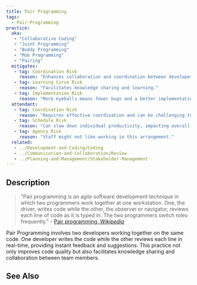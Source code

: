 ```yaml
---
title: Pair Programming
tags: 
  - Pair-Programming
practice:
  aka: 
   - "Collaborative Coding"
   - "Joint Programming"
   - "Buddy Programming"
   - "Mob Programming"
   - "Pairing"
  mitigates:
   - tag: Coordination Risk
     reason: "Enhances collaboration and coordination between developers."
   - tag: Learning Curve Risk
     reason: "Facilitates knowledge sharing and learning."
   - tag: Implementation Risk
     reason: "More eyeballs means fewer bugs and a better implementation"     
  attendant:
   - tag: Coordination Risk
     reason: "Requires effective coordination and can be challenging to implement."
   - tag: Schedule Risk
     reason: "Can slow down individual productivity, impacting overall schedule."
   - tag: Agency Risk
     reason: "Staff might not like working in this arrangement."
  related:
   - ../Development-and-Coding/Coding
   - ../Communication-and-Collaboration/Review
   - ../Planning-and-Management/Stakeholder-Management
---
```


<PracticeIntro details={frontMatter} /> 

## Description

> "Pair programming is an agile software development technique in which two programmers work together at one workstation. One, the driver, writes code while the other, the observer or navigator, reviews each line of code as it is typed in. The two programmers switch roles frequently." - [Pair programming, _Wikipedia_](https://en.wikipedia.org/wiki/Pair_programming)

Pair Programming involves two developers working together on the same code. One developer writes the code while the other reviews each line in real-time, providing instant feedback and suggestions. This practice not only improves code quality but also facilitates knowledge sharing and collaboration between team members.

## See Also

<TagList tag="Pair-Programming" />
